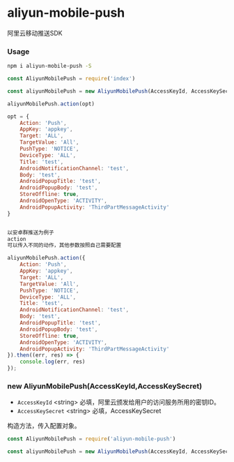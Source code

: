 # aliyun-mobile-push
阿里云移动推送SDK

### Usage
```bash
npm i aliyun-mobile-push -S
```

```javascript
const AliyunMobilePush = require('index')

const aliyunMobilePush = new AliyunMobilePush(AccessKeyId, AccessKeySecret)

aliyunMobilePush.action(opt)

opt = {
    Action: 'Push',
    AppKey: 'appkey',
    Target: 'ALL',
    TargetValue: 'All',
    PushType: 'NOTICE',
    DeviceType: 'ALL',
    Title: 'test',
    AndroidNotificationChannel: 'test',
    Body: 'test',
    AndroidPopupTitle: 'test',
    AndroidPopupBody: 'test',
    StoreOffline: true,
    AndroidOpenType: 'ACTIVITY',
    AndroidPopupActivity: 'ThirdPartMessageActivity'
}


以安卓群推送为例子
action
可以传入不同的动作，其他参数按照自己需要配置

aliyunMobilePush.action({
    Action: 'Push',
    AppKey: 'appkey',
    Target: 'ALL',
    TargetValue: 'All',
    PushType: 'NOTICE',
    DeviceType: 'ALL',
    Title: 'test',
    AndroidNotificationChannel: 'test',
    Body: 'test',
    AndroidPopupTitle: 'test',
    AndroidPopupBody: 'test',
    StoreOffline: true,
    AndroidOpenType: 'ACTIVITY',
    AndroidPopupActivity: 'ThirdPartMessageActivity'
}).then((err, res) => {
    console.log(err, res)
});
```

### new AliyunMobilePush(AccessKeyId,AccessKeySecret)

  - `AccessKeyId` \<string\> 必填，阿里云颁发给用户的访问服务所用的密钥ID。
  - `AccessKeySecret` \<string\> 必填，AccessKeySecret

构造方法，传入配置对象。

```javascript
const AliyunMobilePush = require('aliyun-mobile-push')

const aliyunMobilePush = new AliyunMobilePush(AccessKeyId, AccessKeySecret)
```



